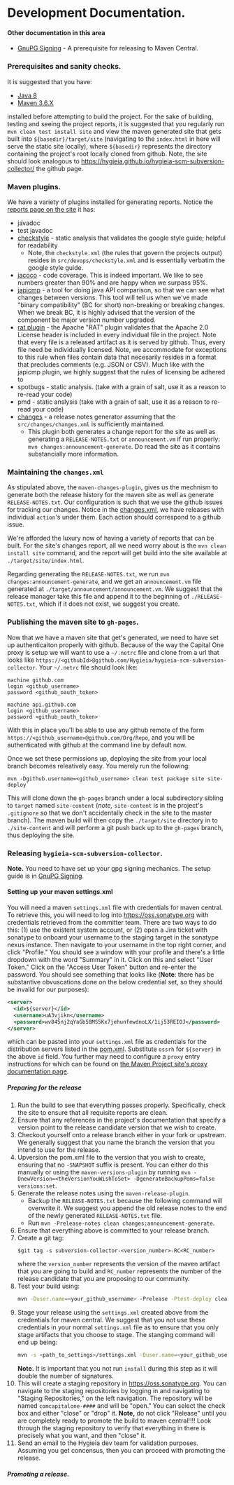 <!---
 Licensed to the Apache Software Foundation (ASF) under one or more
 contributor license agreements.  See the NOTICE file distributed with
 this work for additional information regarding copyright ownership.
 The ASF licenses this file to You under the Apache License, Version 2.0
 (the "License"); you may not use this file except in compliance with
 the License.  You may obtain a copy of the License at

      http://www.apache.org/licenses/LICENSE-2.0

 Unless required by applicable law or agreed to in writing, software
 distributed under the License is distributed on an "AS IS" BASIS,
 WITHOUT WARRANTIES OR CONDITIONS OF ANY KIND, either express or implied.
 See the License for the specific language governing permissions and
 limitations under the License.
-->

Development Documentation.
==========================

#### Other documentation in this area

* [GnuPG Signing](gpg-signing.md) - A prerequisite for releasing to Maven Central.


### Prerequisites and sanity checks.

It is suggested that you have:

* [Java 8](https://docs.aws.amazon.com/corretto/latest/corretto-8-ug/downloads-list.html)
* [Maven 3.6.X](https://maven.apache.org/download.cgi)

installed before attempting to build the project. For the sake of building, testing and seeing the project reports, it 
is suggested that you regularly run `mvn clean test install site` and view the maven generated site that gets built into 
`${basedir}/target/site` (navigating to the `index.html` in here will serve the static site locally), where `${basedir}` 
represents the directory containing the project's root locally cloned from github. Note, the site should look analogous to 
https://hygieia.github.io/hygieia-scm-subversion-collector/ the github page.

### Maven plugins.

We have a variety of plugins installed for generating reports. Notice the [reports page on the site](https://hygieia.github.io/hygieia-scm-subversion-collector/project-reports.html) it has:

* javadoc
* test javadoc
* [checkstyle](https://maven.apache.org/plugins/maven-checkstyle-plugin/) - static analysis that validates the google style guide; helpful for readability
  * Note, the `checkstyle.xml` (the rules that govern the projects output) resides in `src/devops/checkstyle.xml` and is essentially 
    verbatim the google style guide.
* [jacoco](https://www.eclemma.org/jacoco/trunk/doc/maven.html) - code coverage. This is indeed important. We like to see numbers greater than 90% and are happy when we surpass 95%.
* [japicmp](http://siom79.github.io/japicmp/) - a tool for doing java API comparison, so that we can see what changes between versions. 
  This tool will tell us when we've made "binary compatibility" (BC for short) non-breaking or breaking changes. When we break BC, it is 
  highly advised that the version of the component be major version number upgraded.
* [rat plugin](http://creadur.apache.org/rat/apache-rat-plugin/) - the Apache "RAT" plugin validates that the Apache 2.0 License header is
  included in every individual file in the project. Note that every file is a released artifact as it is served by github. Thus, every file 
  need be individually licensed. Note, we accommodate for exceptions to this rule when files contain data that necesarily resides in a 
  format that precludes comments (e.g. JSON or CSV). Much like with the japicmp plugin, we highly suggest that the rules of licensing be 
  adhered to
* spotbugs - static analysis. (take with a grain of salt, use it as a reason to re-read your code)
* pmd - static anslysis (take with a grain of salt, use it as a reason to re-read your code)
* [changes](https://maven.apache.org/plugins/maven-changes-plugin/) - a release notes generator assuming that the `src/changes/changes.xml` 
  is sufficiently maintained.
  * This plugin both generates a change report for the site as well as generating a `RELEASE-NOTES.txt` or `announcement.vm` if run properly: `mvn changes:announcement-generate`. Do read 
    the site as it contains substancially more information.
    
### Maintaining the `changes.xml`

As stipulated above, the `maven-changes-plugin`, gives us the mechnism to generate both the
release history for the maven site as well as generate `RELEASE-NOTES.txt`. Our configuration is
such that we use the github issues for tracking our changes. Notice in the 
[changes.xml](../changes/changes.xml), we have releases with individual `action`'s under them.
Each action should correspond to a github issue.

We're afforded the luxury now of having a variety of reports that can be built. For the 
site's changes report, all we need worry about is the `mvn clean install site` command, and
the report will get build into the site available at `./target/site/index.html`.

Regarding generating the `RELEASE-NOTES.txt`, we run `mvn changes:announcement-generate`, and
we get an `announcement.vm` file generated at `./target/announcement/announcement.vm`. We
suggest that the release manager take this file and append it to the beginning of 
`./RELEASE-NOTES.txt`, which if it does not exist, we suggest you create.


### Publishing the maven site to `gh-pages`.

Now that we have a maven site that get's generated, we need to have set up 
authenticaiton properly with github. Because of the way the Capital One proxy is setup
we will want to use a `~/.netrc` file and clone from a url that looks like 
`https://<githubId>@github.com/Hygieia/hygieia-scm-subversion-collector`. Your `~/.netrc` file should
look like:

```
machine github.com
login <github_username>
password <github_oauth_token>

machine api.github.com
login <github_username>
password <github_oauth_token>
```

With this in place you'll be able to use any github remote of the form `https://<github_username>@github.com/Org/Repo`,
and you will be authenticated with github at the command line by default now.

Once we set these permissions up, deploying the site from your local branch becomes releatively easy. You
merely run the following:

```
mvn -Dgithub.username=<github_username> clean test package site site-deploy`
```

This will clone down the `gh-pages` branch under a local subdirectory sibling to `target` named `site-content` 
(*note,* `site-content` is in the project's `.gitignore` so that we don't accidentally check in the site 
to the master branch). The maven build will then copy the `./target/site` directory in to `./site-content` and 
will perform a git push back up to the `gh-pages` branch, thus deploying the site.

### Releasing `hygieia-scm-subversion-collector`.

__Note.__ You need to have set up your gpg signing mechanics. The setup guide is in [GnuPG Signing](gpg-signing.md).

#### Setting up your maven settings.xml

You will need a maven `settings.xml` file with credentials for maven central. To retrieve this, you will need to
log into https://oss.sonatype.org with credentials retrieved from the committer team. There are two ways to do this: 
(1) use the existent system account, or (2) open a Jira ticket with sonatype to onboard your username to the 
staging target in the sonatype nexus instance. Then navigate to your username in the top right corner, and click
"Profile." You should see a window with your profile and there's a little dropdown with the word "Summary" in
it. Click on this and select "User Token." Click on the "Access User Token" button and re-enter the password. 
You should see something that looks like (__Note__: there has be substantive obvuscations done on the below 
credential set, so they should be invalid for our purposes):

```xml
<server>
  <id>${server}</id>
  <username>uA3vjikn</username>
  <password>wv845nj2qYaGb58MS5Kx7jehunfewdnoLX/1ij53REIOJ</password>
</server>
```

which can be pasted into your `settings.xml` file as credentials for the distribution servers listed in 
the [pom.xml](../../pom.xml). Substitute `ossrh` for `${server}` in the above `id` field. You further may need
to configure a `proxy` entry instructions for which can be found on [the Maven Project site's proxy 
documentation page](https://maven.apache.org/guides/mini/guide-proxies.html?).

##### Preparing for the release

1. Run the build to see that everything passes properly. Specifically, check the site to ensure that all
   requisite reports are clean.
2. Ensure that any references in the project's documentation that specify a version point to the release
   candidate version that we wish to create.
3. Checkout yourself onto a release branch either in your fork or upstream. We generally suggest that you
   name the branch the version that you intend to use for the release.
4. Upversion the pom.xml file to the version that you wish to create, ensuring that no `-SNAPSHOT` suffix is
   present. You can either do this manually or using the `maven-versions-plugin` by running 
   `mvn -DnewVersion=<theVersionYouWishToSet> -DgenerateBackupPoms=false versions:set`.
5. Generate the release notes using the `maven-release-plugin`.
   * Backup the `RELEASE-NOTES.txt` because the following command will overwrite it. We suggest you append the
     old release notes to the end of the newly generated `RELEASE-NOTES.txt` file. 
   * Run `mvn -Prelease-notes clean changes:announcement-generate`.
6. Ensure that everything above is committed to your release branch.
7. Create a git tag:
    ```
    $git tag -s subversion-collector-<version_number>-RC<RC_number>
    ```
    where the `version_number` represents the version of the maven artifact that you are going to build and 
    `RC_number` represents the number of the release candidate that you are proposing to our community.
8. Test your build using:
    ```bash
    mvn -Duser.name=<your_github_username> -Prelease -Ptest-deploy clean test install site deploy
    ```
9. Stage your release using the `settings.xml` created above from the credentials for maven central. 
   We suggest that you not use these credentials in your normal `settings.xml` file as to ensure that you
   only stage artifacts that you choose to stage. The stanging command will end up being:
   ```bash
   mvn -s <path_to_settings>/settings.xml -Duser.name=<your_github_username> -Prelease clean test package site deploy
   ```
   __Note.__ It is important that you not run `install` during this step as it will double the number of signatures.
10. This will create a staging repository in https://oss.sonatype.org. You can navigate to the staging repositories
    by logging in and navigating to "Staging Repositories," on the left navigation. The repository will be named
    `comcapitalone-####` and will be "open." You can select the check box and either "close" or "drop" it. 
    __Note,__ do not click "Release" until you are completely ready to promote the build to maven central!!!!
    Look through the staging repository to verify that everything in there is precisely what you want, and then
    "close" it.
11. Send an email to the Hygieia dev team for validation purposes. Assuming you get concensus, then you can 
proceed with promoting the release.

##### Promoting a release.
    
